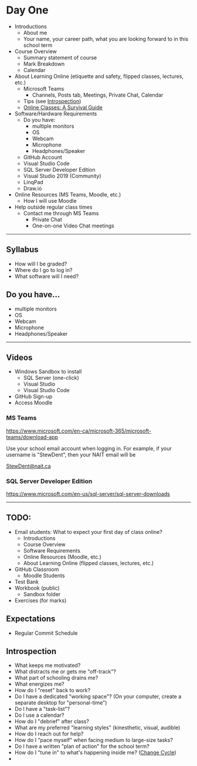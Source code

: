 # Day One

- Introductions
    - About me
    - Your name, your career path, what you are looking forward to in this school term
- Course Overview
  - Summary statement of course
  - Mark Breakdown
  - Calendar
- About Learning Online (etiquette and safety, flipped classes, lectures, etc.)
  - Microsoft Teams
    - Channels, Posts tab, Meetings, Private Chat, Calendar
  - Tips (see [Introspection](#introspection))
  - [Online Classes: A Survival Guide](https://youtu.be/HsWYxfVzX_U?t=6)
- Software/Hardware Requirements
  - Do you have:
    - multiple monitors
    - OS
    - Webcam
    - Microphone
    - Headphones/Speaker
  - GitHub Account
  - Visual Studio Code
  - SQL Server Developer Edition
  - Visual Studio 2019 (Community)
  - LinqPad
  - Draw.io
- Online Resources (MS Teams, Moodle, etc.)
  - How I will use Moodle
- Help outside regular class times
  - Contact me through MS Teams
    - Private Chat
    - One-on-one Video Chat meetings


-----------------



## Syllabus

- How will I be graded?
- Where do I go to log in?
- What software will I need?

## Do you have...

- multiple monitors
- OS
- Webcam
- Microphone
- Headphones/Speaker

----

## Videos

- Windows Sandbox to install
  - SQL Server (one-click)
  - Visual Studio
  - Visual Studio Code
- GitHub Sign-up
- Access Moodle

### MS Teams

https://www.microsoft.com/en-ca/microsoft-365/microsoft-teams/download-app

Use your school email account when logging in. For example, if your username is "StewDent", then your NAIT email will be

StewDent@nait.ca


### SQL Server Developer Edition

https://www.microsoft.com/en-us/sql-server/sql-server-downloads



----

## TODO:

- Email students: What to expect your first day of class online?
  - Introductions
  - Course Overview
  - Software Requirements
  - Online Resources (Moodle, etc.)
  - About Learning Online (flipped classes, lectures, etc.)
- GitHub Classroom
    - Moodle Students
- Test Bank
- Workbook (public)
    - Sandbox folder
- Exercises (for marks)

## Expectations

- Regular Commit Schedule

## Introspection

- What keeps me motivated?
- What distracts me or gets me "off-track"?
- What part of schooling drains me?
- What energizes me?
- How do I "reset" back to work?
- Do I have a dedicated "working space"? (On your computer, create a separate desktop for "personal-time")
- Do I have a "task-list"?
- Do I use a calendar?
- How do I "debrief" after class?
- What are my preferred "learning styles" (kinesthetic, visual, audible)
- How do I reach out for help?
- How do I "pace myself" when facing medium to large-size tasks?
- Do I have a written "plan of action" for the school term?
- How do I "tune in" to what's happening inside me? ([Change Cycle](https://changecycle.com/change-cycle))
- 